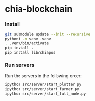 # chia-blockchain

### Install

```bash
git submodule update --init --recursive
python3 -m venv .venv
. .venv/bin/activate
pip install .
pip install lib/chiapos
```

### Run servers
Run the servers in the following order:
```bash
ipython src/server/start_plotter.py
ipython src/server/start_farmer.py
ipython src/server/start_full_node.py
```